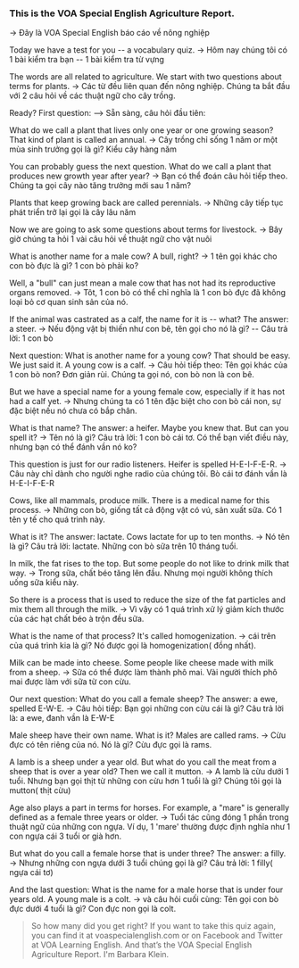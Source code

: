 ### This is the VOA Special English Agriculture Report.
-> Đây là VOA Special English báo cáo về nông nghiệp

Today we have a test for you -- a vocabulary quiz. 
-> Hôm nay chúng tôi có 1 bài kiểm tra bạn -- 1 bài kiểm tra từ vựng

The words are all related to agriculture. We start with two questions about terms for plants.
-> Các từ đều liên quan đến nông nghiệp. Chúng ta bắt đầu với 2 câu hỏi về các thuật ngữ cho cây trồng.

Ready? First question: 
--> Sẵn sàng, câu hỏi đầu tiên:

What do we call a plant that lives only one year or one growing season? That kind of plant is called an annual.
-> Cây trồng chỉ sống 1 năm or một mùa sinh trưởng gọi là gì? Kiểu cây hàng năm

You can probably guess the next question. What do we call a plant that produces new growth year after year? 
-> Bạn có thể đoán câu hỏi tiếp theo. Chúng ta gọi cây nào tăng trưởng mới sau 1 năm?

Plants that keep growing back are called perennials.
-> Những cây tiếp tục phát triển trở lại gọi là cây lâu năm

Now we are going to ask some questions about terms for livestock.
-> Bây giờ chúng ta hỏi 1 vài câu hỏi về thuật ngữ cho vật nuôi

What is another name for a male cow? A bull, right? 
-> 1 tên gọi khác cho con bò đực là gì? 1 con bò phải ko?

Well, a "bull" can just mean a male cow that has not had its reproductive organs removed. 
-> Tôt, 1 con bò có thể chỉ nghĩa là 1 con bò đực đã không loại bỏ cơ quan sinh sản của nó.

If the animal was castrated as a calf, the name for it is -- what? The answer: a steer.
-> Nếu động vật bị thiến như con bê, tên gọi cho nó là gì? -- Câu trả lời: 1 con bò

Next question: What is another name for a young cow? That should be easy. We just said it. A young cow is a calf.
-> Câu hỏi tiếp theo: Tên gọi khác của 1 con bò non? Đơn giản rùi. Chúng ta gọi nó, con bò non là con bê.

But we have a special name for a young female cow, especially if it has not had a calf yet.
-> Nhưng chúng ta có 1 tên đặc biệt cho con bò cái non, sự đặc biệt nếu nó chưa có bắp chân.

What is that name? The answer: a heifer. Maybe you knew that. But can you spell it? 
-> Tên nó là gì? Câu trả lời: 1 con bò cái tơ. Có thể bạn viết điều này, nhưng bạn có thể đánh vần nó ko?

This question is just for our radio listeners. Heifer is spelled H-E-I-F-E-R.
-> Câu này chỉ dành cho người nghe radio của chúng tôi. Bò cái tơ đánh vần là H-E-I-F-E-R

Cows, like all mammals, produce milk. There is a medical name for this process. 
-> Những con bò, giống tất cả động vật có vú, sản xuất sữa. Có 1 tên y tế cho quá trình này.

What is it? The answer: lactate. Cows lactate for up to ten months.
-> Nó tên là gì? Câu trả lời: lactate. Những con bò sữa trên 10 tháng tuổi.

In milk, the fat rises to the top. But some people do not like to drink milk that way. 
-> Trong sữa, chất béo tăng lên đầu. Nhưng mọi người không thích uống sữa kiểu này.

So there is a process that is used to reduce the size of the fat particles and mix them all through the milk. 
-> Vì vậy có 1 quá trình xử lý giảm kích thước của các hạt chất béo à trộn đều sữa.

What is the name of that process? It's called homogenization.
-> cái trên của quá trình kia là gì? Nó được gọi là homogenization( đồng nhất).

Milk can be made into cheese. Some people like cheese made with milk from a sheep. 
-> Sữa có thể được làm thành phô mai. Vài người thích phô mai được làm với sữa từ con cừu.

Our next question: What do you call a female sheep? The answer: a ewe, spelled E-W-E.
-> Câu hỏi tiếp: Bạn gọi những con cừu cái là gì? Câu trả lời là: a ewe, đanh vần là E-W-E

Male sheep have their own name. What is it? Males are called rams.
-> Cừu đực có tên riêng của nó. Nó là gì? Cừu đực gọi là rams.

A lamb is a sheep under a year old. But what do you call the meat from a sheep that is over a year old? Then we call it mutton.
-> A lamb là cừu dưới 1 tuổi. Nhưng bạn gọi thịt từ những con cừu hơn 1 tuổi là gì? Chúng tôi gọi là mutton( thịt cừu)

Age also plays a part in terms for horses. For example, a "mare" is generally defined as a female three years or older. 
-> Tuổi tác cũng đóng 1 phần trong thuật ngữ của những con ngựa. Ví dụ, 1 'mare' thường được định nghĩa như 1 con ngựa cái 3 tuổi or già hơn.

But what do you call a female horse that is under three? The answer: a filly.
-> Nhưng những con ngựa dưới 3 tuổi chúng gọi là gì? Câu trả lời: 1 filly( ngựa cái tơ)

And the last question: What is the name for a male horse that is under four years old. A young male is a colt.
-> và câu hỏi cuối cùng: Tên gọi con bò đực dưới 4 tuổi là gì? Con đực non gọi là colt.

> So how many did you get right? If you want to take this quiz again, you can find it at voaspecialenglish.com or on Facebook and Twitter at VOA Learning English. And that’s the VOA Special English Agriculture Report. I'm Barbara Klein.
